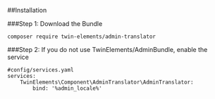 ##Installation

###Step 1: Download the Bundle

```composer require twin-elements/admin-translator```

###Step 2: If you do not use TwinElements/AdminBundle, enable the service 
```
#config/services.yaml
services:
    TwinElements\Component\AdminTranslator\AdminTranslator:
        bind: '%admin_locale%'
```
